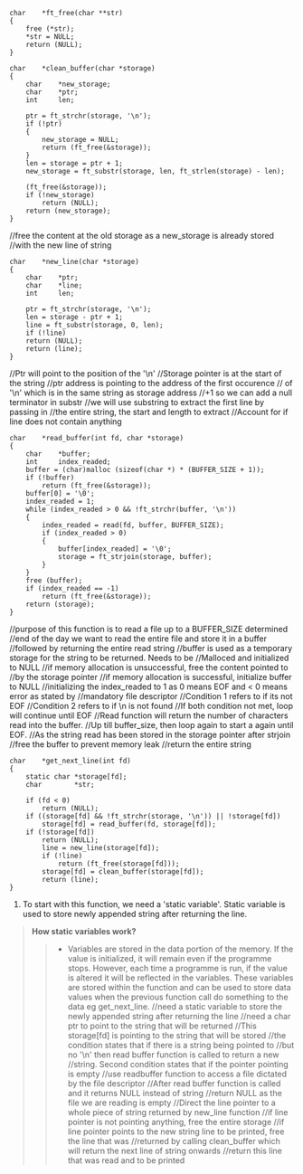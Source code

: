 
	char    *ft_free(char **str)
	{
	    free (*str);
	    *str = NULL;
	    return (NULL);
	}

	char    *clean_buffer(char *storage)
	{
	    char    *new_storage;
	    char    *ptr;
	    int     len;
	
	    ptr = ft_strchr(storage, '\n');
	    if (!ptr)
	    {
	        new_storage = NULL;
	        return (ft_free(&storage));
	    }
	    len = storage = ptr + 1;
	    new_storage = ft_substr(storage, len, ft_strlen(storage) - len);
	
	    (ft_free(&storage));
	    if (!new_storage)
	        return (NULL);
	    return (new_storage);
	}
 
//free the content at the old storage as a new_storage is already stored
//with the new line of string

	char    *new_line(char *storage)
	{
	    char    *ptr;
	    char    *line;
	    int     len;
	
	    ptr = ft_strchr(storage, '\n');
	    len = storage - ptr + 1;
	    line = ft_substr(storage, 0, len);
	    if (!line)
		return (NULL);
	    return (line);
	}
 
//Ptr will point to the position of the '\n'
//Storage pointer is at the start of the string
//ptr address is pointing to the address of the first occurence
// of '\n' which is in the same string as storage address
//+1 so we can add a null terminator in substr
//we will use substring to extract the first line by passing in
//the entire string, the start and length to extract
//Account for if line does not contain anything

	char    *read_buffer(int fd, char *storage)
	{
	    char    *buffer;
	    int     index_readed;
	    buffer = (char)malloc (sizeof(char *) * (BUFFER_SIZE + 1));
	    if (!buffer)
	        return (ft_free(&storage));
	    buffer[0] = '\0';
	    index_readed = 1;
	    while (index_readed > 0 && !ft_strchr(buffer, '\n'))
	    {
	        index_readed = read(fd, buffer, BUFFER_SIZE);
	        if (index_readed > 0)
	        {
	            buffer[index_readed] = '\0';
	            storage = ft_strjoin(storage, buffer);
	        }
	    }
	    free (buffer);
	    if (index_readed == -1)
	        return (ft_free(&storage));
	    return (storage);
	}

//purpose of this function is to read a file up to a BUFFER_SIZE determined
//end of the day we want to read the entire file and store it in a buffer
//followed by returning the entire read string 
//buffer is used as a temporary storage for the string to be returned. Needs to be
//Malloced and initialized to NULL
//if memory allocation is unsuccessful, free the content pointed to
//by the storage pointer
//if memory allocation is successful, initialize buffer to NULL
//initializing the index_readed to 1 as 0 means EOF and < 0 means error as stated by
//mandatory file descriptor
//Condition 1 refers to if its not EOF
//Condition 2 refers to if \n is not found
//If both condition not met, loop will continue until EOF
//Read function will return the number of characters read into the buffer.
//Up till buffer_size, then loop again to start a again until EOF.
//As the string read has been stored in the storage pointer after strjoin
//free the buffer to prevent memory leak
//return the entire string

	char	*get_next_line(int fd)
	{
		static char *storage[fd];
		char        *str;	
	
		if (fd < 0)
			return (NULL);
		if ((storage[fd] && !ft_strchr(storage, '\n')) || !storage[fd])
			storage[fd] = read_buffer(fd, storage[fd]);
		if (!storage[fd])
			return (NULL);
	    	line = new_line(storage[fd]);
	    	if (!line)
	        	return (ft_free(storage[fd]));
	    	storage[fd] = clean_buffer(storage[fd]);
	    	return (line);
	}
1. To start with this function, we need a 'static variable'. Static variable is used to store newly appended string after returning the line.
> 	**How static variables work?**
>>	- Variables are stored in the data portion of the memory. If the value is initialized, it will remain even if the programme stops. However, each time a programme is run, if the value is altered it will be reflected in the variables. These variables are stored within the function and can be used to store data values when the previous function call do something to the data eg get_next_line.
//need a static variable to store the newly appended string after returning the line
//need a char ptr to point to the string that will be returned
//This storage[fd] is pointing to the string that will be stored
//the condition states that if there is a string being pointed to
//but no '\n' then read buffer function is called to return a new
//string. Second condition states that if the pointer pointing is empty
//use readbuffer function to access a file dictated by the file descriptor
//After read buffer function is called and it returns NULL instead of string
//return NULL as the file we are reading is empty
//Direct the line pointer to a whole piece of string returned by new_line function
//if line pointer is not pointing anything, free the entire storage
//if line pointer points to the new string line to be printed, free the line that was
//returned by calling clean_buffer which will return the next line of string onwards
//return this line that was read and to be printed
